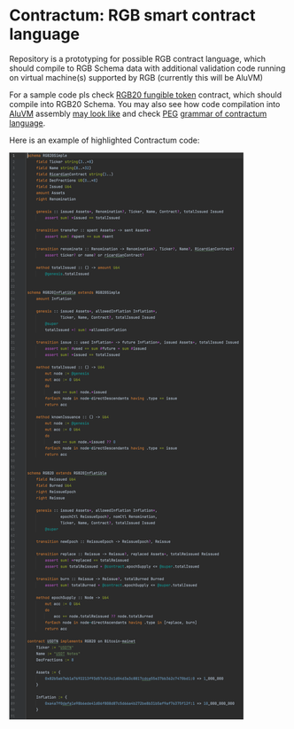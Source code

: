 # Contractum: RGB smart contract language

Repository is a prototyping for possible RGB contract language, which should
compile to RGB Schema data with additional validation code running on virtual
machine(s) supported by RGB (currently this will be AluVM)

For a sample code pls check [RGB20 fungible token](attempt2/rgb20.con)
contract, which should compile into RGB20 Schema. You may also see how code 
compilation into [AluVM] assembly [may look like](attempt2/rgb20.aluasm)
and check [PEG] [grammar of contractum language](attempt2/grammar.pest).

Here is an example of highlighted Contractum code:

![](img/contractum_highlight.png)

[AluVM]: https://www.aluvm.org
[PEG]: https://en.wikipedia.org/wiki/Parsing_expression_grammar 
